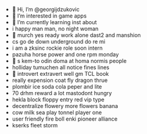 - 👋 Hi, I’m @georgijdzukovic
- 👀 I’m interested in game apps
- 🌱 I’m currently learning inst about
- i happy man man, no night woman
- 👀 murch yes ready work alone dast2 and manshion
- cs go de down underground do re mi
- i am a zksinc rockie role soon intern
- pazuha horse power and one rpm monday
- 👀 s kem-to odin doma at homa normis people
- holliday tumuchen all notice fines lines
- 🌱 introvert extravert well gm TCL book
- really expension coat fly dragon thrue
- plombir ice soda cola  peper and lite
- 70 drhm reward a lot mastodont hungry
- hekla block floppy entry red vip type
- decentralize flowery more flowers banana
- cow milk sea play tonnel player one
- user friendly fire boll enki pioneer alliance
- kserks fleet storm
